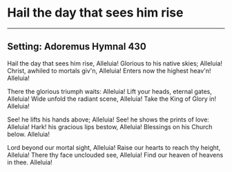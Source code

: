 # Hail the day that sees him rise

***

## Setting: Adoremus Hymnal 430

Hail the day that sees him rise, Alleluia!
Glorious to his native skies; Alleluia!
Christ, awhiled to mortals giv'n, Alleluia!
Enters now the highest heav'n! Alleluia!

There the glorious triumph waits: Alleluia!
Lift your heads, eternal gates, Alleluia!
Wide unfold the radiant scene, Alleluia!
Take the King of Glory in! Alleluia!

See! he lifts his hands above; Alleluia!
See! he shows the prints of love: Alleluia!
Hark! his gracious lips bestow, Alleluia!
Blessings on his Church below. Alleluia!

Lord beyond our mortal sight, Alleluia!
Raise our hearts to reach thy height, Alleluia!
There thy face unclouded see, Alleluia!
Find our heaven of heavens in thee. Alleluia!